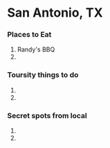 # San Antonio, TX

### Places to Eat
1) Randy's BBQ
2)

### Toursity things to do
1)
2)

### Secret spots from local
1)
2)
